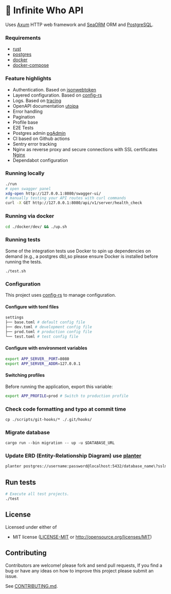 # 🦀 Infinite Who API

Uses [Axum](https://github.com/tokio-rs/axum) HTTP web framework and [SeaORM](https://github.com/SeaQL/sea-orm) ORM and [PostgreSQL](https://www.postgresql.org/).

### Requirements

- [rust](https://www.rust-lang.org/tools/install)
- [postgres](https://www.postgresql.org/)
- [docker](https://www.docker.com/)
- [docker-compose](https://docs.docker.com/compose/)

### Feature highlights

- Authentication. Based on [jsonwebtoken](https://github.com/Keats/jsonwebtoken)
- Layered configuration. Based on [config-rs](https://github.com/mehcode/config-rs)
- Logs. Based on [tracing](https://github.com/tokio-rs/tracing)
- OpenAPI documentation [utoipa](https://github.com/juhaku/utoipa)
- Error handling
- Pagination
- Profile base
- E2E Tests
- Postgres admin [pgAdmin](https://www.pgadmin.org/)
- CI based on Github actions
- Sentry error tracking
- Nginx as reverse proxy and secure connections with SSL certificates [Nginx](https://www.nginx.com/)
- Dependabot configuration

### Running locally

```bash
./run
# open swagger panel
xdg-open http://127.0.0.1:8080/swagger-ui/
# manually testing your API routes with curl commands
curl -X GET http://127.0.0.1:8080/api/v1/server/health_check
```

### Running via docker

```bash
cd ./docker/dev/ && ./up.sh
```

### Running tests

Some of the integration tests use Docker to spin up dependencies on demand (e.g., a postgres db),so please ensure Docker is installed before running the tests.

```
./test.sh
```

### Configuration

This project uses [config-rs](https://github.com/mehcode/config-rs) to manage configuration.

#### Configure with toml files

```bash
settings
├── base.toml # default config file
├── dev.toml # development config file
├── prod.toml # production config file
└── test.toml # test config file

```

#### Configure with environment variables

```bash
export APP_SERVER__PORT=8080
export APP_SERVER__ADDR=127.0.0.1
```

#### Switching profiles

Before running the application, export this variable:

```bash
export APP_PROFILE=prod # Switch to production profile
```

### Check code formatting and typo at commit time

```
cp ./scripts/git-hooks/* ./.git/hooks/
```

### Migrate database

```
cargo run --bin migration -- up -u $DATABASE_URL
```

### Update ERD (Entity-Relationship Diagram) use [planter](https://github.com/achiku/planter)

```bash
planter postgres://username:password@localhost:5432/database_name\?sslmode=disable -o docs/schema.puml
```

## Run tests

```sh
# Execute all test projects.
./test
```

## License

Licensed under either of

- MIT license
  ([LICENSE-MIT](LICENSE) or http://opensource.org/licenses/MIT)

## Contributing

Contributors are welcome! please fork and send pull requests, If you find a bug
or have any ideas on how to improve this project please submit an issue.

See [CONTRIBUTING.md](CONTRIBUTING.md).
